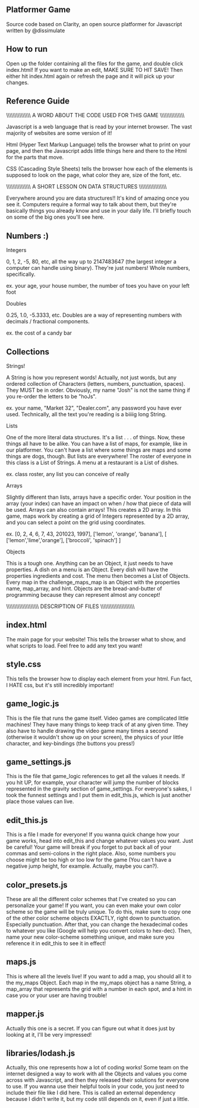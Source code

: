 Platformer Game
---------------

Source code based on Clarity, an open source platformer for Javascript written by @dissimulate

How to run
----------
Open up the folder containing all the files for the game, and double click index.html!
If you want to make an edit, MAKE SURE TO HIT SAVE! Then either hit index.html again or refresh the page and it will pick up your changes.





Reference Guide
----------------

\\\\\\\\\\\\\\\\\\\\\\\\\\\\\\ A WORD ABOUT THE CODE USED FOR THIS GAME \\\\\\\\\\\\\\\\\\\\\\\\\\\\\\

Javascript is a web language that is read by your internet browser. The vast majority of websites are some version of it!

Html (Hyper Text Markup Language) tells the browser what to print on your page, and then the Javascript adds little things
here and there to the Html for the parts that move. 

CSS (Cascading Style Sheets) tells the browser how each of the elements is supposed to look on the page, what color they are, size of the font, etc.


\\\\\\\\\\\\\\\\\\\\\\\\\\\\\\ A SHORT LESSON ON DATA STRUCTURES \\\\\\\\\\\\\\\\\\\\\\\\\\\\\\\\\\

Everywhere around you are data structures!! It's kind of amazing once you see it. Computers require a formal way to talk about them, but they're basically things you already know and use in your daily life. I'll briefly touch on some of the big ones you'll see here.

Numbers :)
----------
Integers

0, 1, 2, -5, 80, etc, all the way up to 2147483647 (the largest integer a computer can handle using binary). They're just numbers! Whole numbers, specifically.

ex. your age, your house number, the number of toes you have on your left foot

Doubles

0.25, 1.0, -5.3333, etc. Doubles are a way of representing numbers with decimals / fractional components. 

ex. the cost of a candy bar


Collections
------------

Strings!

A String is how you represent words! Actually, not just words, but any ordered collection of Characters (letters, numbers, punctuation, spaces). They MUST be in order. Obviously, my name "Josh" is not the same thing if you re-order the letters to be "hoJs". 

ex. your name, "Market 32", "Dealer.com", any password you have ever used. Technically, all the text you're reading is a biiiig long String.

Lists

One of the more literal data structures. It's a list . . . of things. Now, these things all have to be alike. You can have a list of maps, for example, like in our platformer. You can't have a list where some things are maps and some things are dogs, though. But lists are everywhere! The roster of everyone in this class is a List of Strings. A menu at a restaurant is a List of dishes. 

ex. class roster, any list you can conceive of really

Arrays

Slightly different than lists, arrays have a specific order. Your position in the array (your index) can have an impact on when / how that piece of data will be used.
Arrays can also contain arrays! This creates a 2D array. In this game, maps work by creating a grid of Integers represented by a 2D array, and you can select a point on the grid using coordinates. 

ex. [0, 2, 4, 6, 7, 43, 201023, 1997],   ['lemon', 'orange', 'banana'],    [ ['lemon','lime','orange'], ['broccoli', 'spinach'] ]

Objects

This is a tough one. Anything can be an Object, it just needs to have properties. A dish on a menu is an Object. Every dish will have the properties ingredients and cost. The menu then becomes a List of Objects. Every map in the challenge_maps_map is an Object with the properties name, map_array, and hint. Objects are the bread-and-butter of programming because they can represent almost any concept!

\\\\\\\\\\\\\\\\\\\\\\\\\\\\\\\\\\\\\\\ DESCRIPTION OF FILES \\\\\\\\\\\\\\\\\\\\\\\\\\\\\\\\\\\\\\\\\

index.html
----------
The main page for your website! This tells the browser what to show, and what scripts to load. Feel free to add any text you want!


style.css
---------
This tells the browser how to display each element from your html. Fun fact, I HATE css, but it's still incredibly important!


game_logic.js
--------------
This is the file that runs the game itself. Video games are complicated little machines! They have many things to keep track of at any given time. They also have to handle drawing the video game many times a second (otherwise it wouldn't show up on your screen), the physics of your little character, and key-bindings (the buttons you press!)


game_settings.js
----------------
This is the file that game_logic references to get all the values it needs. If you hit UP, for example, your character will jump the number of blocks represented in the gravity section of game_settings. For everyone's sakes, I took the funnest settings and I put them in edit_this.js, which is just another place those values can live. 


edit_this.js
-------------
This is a file I made for everyone! If you wanna quick change how your game works, head into edit_this and change whatever values you want. Just be careful! Your game will break if you forget to put back all of your commas and semi-colons in the right place. Also, some numbers you choose might be too high or too low for the game (You can't have a negative jump height, for example. Actually, maybe you can?).


color_presets.js
-----------------
These are all the different color schemes that I've created so you can personalize your game! If you want, you can even make your own color scheme so the game will be truly unique. To do this, make sure to copy one of the other color scheme objects EXACTLY, right down to punctuation. Especially punctuation. After that, you can change the hexadecimal codes to whatever you like (Google will help you convert colors to hex-dec). Then, name your new color-scheme something unique, and make sure you reference it in edit_this to see it in effect!


maps.js
-------
This is where all the levels live! If you want to add a map, you should all it to the my_maps Object. Each map in the my_maps object has a name String, a map_array that represents the grid with a number in each spot, and a hint in case you or your user are having trouble!


mapper.js
---------
Actually this one is a secret. If you can figure out what it does just by looking at it, I'll be very impressed!


libraries/lodash.js
-------------------
Actually, this one represents how a lot of coding works! Some team on the internet designed a way to work with all the Objects and values you come across with Javascript, and then they released their solutions for everyone to use. If you wanna use their helpful tools in your code, you just need to include their file like I did here. This is called an external dependency because I didn't write it, but my code still depends on it, even if just a little.






